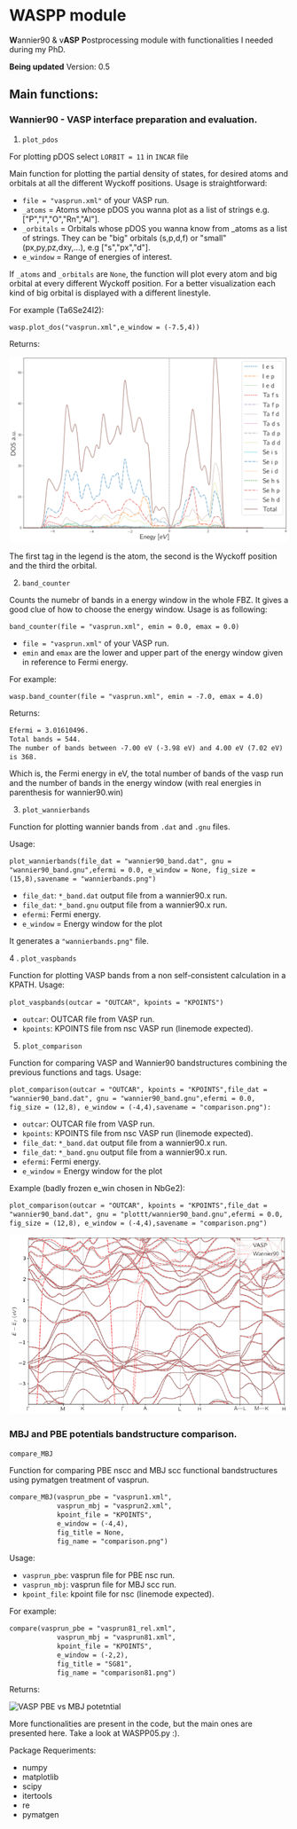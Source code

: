 # WASPP module
**W**annier90 &amp; v**ASP** **P**ostprocessing module with functionalities I needed during my PhD. 

**Being updated**
Version: 0.5

## Main functions:
### Wannier90 - VASP interface preparation and evaluation.

1. ``` plot_pdos ```

For plotting pDOS select `LORBIT = 11` in `INCAR` file

Main function for plotting the partial density of states, for desired atoms and orbitals at all the different Wyckoff positions. Usage is straightforward:

* `file = "vasprun.xml"` of your VASP run.
* `_atoms` = Atoms whose pDOS you wanna plot as a list of strings e.g. ["P","I","O","Rn","Al"].
* `_orbitals` = Orbitals whose pDOS you wanna know from _atoms as a list of strings. They can be "big" orbitals (s,p,d,f) or "small" (px,py,pz,dxy,...), e.g ["s","px","d"].
* `e_window` = Range of energies of interest.

If `_atoms` and `_orbitals` are `None`, the function will plot every atom and big orbital at every different Wyckoff position. For a better visualization each kind of big orbital is displayed with a different linestyle.

For example (Ta6Se24I2): 
```import WASPP_0.5 as wasp
wasp.plot_dos("vasprun.xml",e_window = (-7.5,4))
```

Returns:

![TaSeI pDOS](TaSeI.png)

The first tag in the legend is the atom, the second is the Wyckoff position and the third the orbital.


2. ``` band_counter ```

Counts the numebr of bands in a energy window in the whole FBZ. It gives a good clue of how to choose the energy window. Usage is as following:

``` 
band_counter(file = "vasprun.xml", emin = 0.0, emax = 0.0)
```
* `file = "vasprun.xml"` of your VASP run.
* `emin` and `emax` are the lower and upper part of the energy window given in reference to Fermi energy.

For example:
```import WASPP_0.5 as wasp
wasp.band_counter(file = "vasprun.xml", emin = -7.0, emax = 4.0)
```
Returns:
```
Efermi = 3.01610496.
Total bands = 544.
The number of bands between -7.00 eV (-3.98 eV) and 4.00 eV (7.02 eV) is 368.
```
Which is, the Fermi energy in eV, the total number of bands of the vasp run and the number of bands in the energy window (with real energies in parenthesis for wannier90.win)

3. ` plot_wannierbands `

Function for plotting wannier bands from `.dat` and `.gnu` files.

Usage:

```
plot_wannierbands(file_dat = "wannier90_band.dat", gnu = "wannier90_band.gnu",efermi = 0.0, e_window = None, fig_size = (15,8),savename = "wannierbands.png")
```
* `file_dat`: `*_band.dat` output file from a wannier90.x run.
* `file_dat`: `*_band.gnu` output file from a wannier90.x run.
* `efermi`: Fermi energy.
* `e_window` = Energy window for the plot

It generates a `"wannierbands.png"` file.

4 . `plot_vaspbands`

Function for plotting VASP bands from a non self-consistent calculation in a KPATH. Usage:

`plot_vaspbands(outcar = "OUTCAR", kpoints = "KPOINTS")`

* `outcar`: OUTCAR file from VASP run.
* `kpoints`: KPOINTS file from nsc VASP run (linemode expected).

5. `plot_comparison`

Function for comparing VASP and Wannier90 bandstructures combining the previous functions and tags. Usage:

``` 
plot_comparison(outcar = "OUTCAR", kpoints = "KPOINTS",file_dat = "wannier90_band.dat", gnu = "wannier90_band.gnu",efermi = 0.0, fig_size = (12,8), e_window = (-4,4),savename = "comparison.png"):
```

* `outcar`: OUTCAR file from VASP run.
* `kpoints`: KPOINTS file from nsc VASP run (linemode expected).
* `file_dat`: `*_band.dat` output file from a wannier90.x run.
* `file_dat`: `*_band.gnu` output file from a wannier90.x run.
* `efermi`: Fermi energy.
* `e_window` = Energy window for the plot

Example (badly frozen e_win chosen in NbGe2):
 ``` 
 plot_comparison(outcar = "OUTCAR", kpoints = "KPOINTS",file_dat = "wannier90_band.dat", gnu = "plottt/wannier90_band.gnu",efermi = 0.0, fig_size = (12,8), e_window = (-4,4),savename = "comparison.png") 
 ```

![NbGe2 VASP vs Wannier90](NbGe2.png)

### MBJ and PBE potentials bandstructure comparison.

` compare_MBJ `

Function for comparing PBE nscc and MBJ scc functional bandstructures using pymatgen treatment of vasprun. 

```
compare_MBJ(vasprun_pbe = "vasprun1.xml",
            vasprun_mbj = "vasprun2.xml",
            kpoint_file = "KPOINTS",
            e_window = (-4,4),
            fig_title = None,
            fig_name = "comparison.png")
```
Usage:
* `vasprun_pbe`: vasprun file for PBE nsc run.
* `vasprun_mbj`: vasprun file for MBJ scc run.
* `kpoint_file`: kpoint file for nsc (linemode expected).

For example:

```
compare(vasprun_pbe = "vasprun81_rel.xml",
            vasprun_mbj = "vasprun81.xml",
            kpoint_file = "KPOINTS",
            e_window = (-2,2),
            fig_title = "SG81",
            fig_name = "comparison81.png")
```

Returns:

![VASP PBE vs MBJ potetntial](comparison81.png)

More functionalities are present in the code, but the main ones are presented here. Take a look at WASPP05.py :).

Package Requeriments:
* numpy
* matplotlib
* scipy
* itertools
* re
* pymatgen
